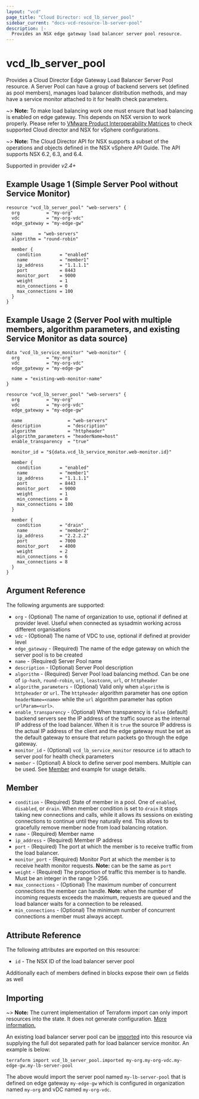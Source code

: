 ```yaml
---
layout: "vcd"
page_title: "Cloud Director: vcd_lb_server_pool"
sidebar_current: "docs-vcd-resource-lb-server-pool"
description: |-
  Provides an NSX edge gateway load balancer server pool resource.
---
```


# vcd\_lb\_server\_pool

Provides a Cloud Director Edge Gateway Load Balancer Server Pool resource. A Server Pool can have a group of backend
servers set (defined as pool members), manages load balancer distribution methods, and may have a service monitor
attached to it for health check parameters.

~> **Note:** To make load balancing work one must ensure that load balancing is enabled on edge gateway. This depends 
on NSX version to work properly. Please refer to [VMware Product Interoperability Matrices](https://www.vmware.com/resources/compatibility/sim/interop_matrix.php#interop&29=&93=) 
to check supported Cloud director and NSX for vSphere configurations.

~> **Note:** The Cloud Director API for NSX supports a subset of the operations and objects defined in the NSX vSphere 
API Guide. The API supports NSX 6.2, 6.3, and 6.4.

Supported in provider *v2.4+*

## Example Usage 1 (Simple Server Pool without Service Monitor)

```hcl
resource "vcd_lb_server_pool" "web-servers" {
  org          = "my-org"
  vdc          = "my-org-vdc"
  edge_gateway = "my-edge-gw"

  name      = "web-servers"
  algorithm = "round-robin"

  member {
    condition       = "enabled"
    name            = "member1"
    ip_address      = "1.1.1.1"
    port            = 8443
    monitor_port    = 9000
    weight          = 1
    min_connections = 0
    max_connections = 100
  }
}
```

## Example Usage 2 (Server Pool with multiple members, algorithm parameters, and existing Service Monitor as data source)

```hcl
data "vcd_lb_service_monitor" "web-monitor" {
  org          = "my-org"
  vdc          = "my-org-vdc"
  edge_gateway = "my-edge-gw"

  name = "existing-web-monitor-name"
}

resource "vcd_lb_server_pool" "web-servers" {
  org          = "my-org"
  vdc          = "my-org-vdc"
  edge_gateway = "my-edge-gw"

  name                 = "web-servers"
  description          = "description"
  algorithm            = "httpheader"
  algorithm_parameters = "headerName=host"
  enable_transparency  = "true"

  monitor_id = "${data.vcd_lb_service_monitor.web-monitor.id}"

  member {
    condition       = "enabled"
    name            = "member1"
    ip_address      = "1.1.1.1"
    port            = 8443
    monitor_port    = 9000
    weight          = 1
    min_connections = 0
    max_connections = 100
  }

  member {
    condition       = "drain"
    name            = "member2"
    ip_address      = "2.2.2.2"
    port            = 7000
    monitor_port    = 4000
    weight          = 2
    min_connections = 6
    max_connections = 8
  }
}
```

## Argument Reference

The following arguments are supported:

* `org` - (Optional) The name of organization to use, optional if defined at provider level. Useful when connected as sysadmin working across different organisations
* `vdc` - (Optional) The name of VDC to use, optional if defined at provider level
* `edge_gateway` - (Required) The name of the edge gateway on which the server pool is to be created
* `name` - (Required) Server Pool name
* `description` - (Optional) Server Pool description
* `algorithm` - (Required) Server Pool load balancing method. Can be one of `ip-hash`, `round-robin`, `uri`, `leastconn`, `url`, or `httpheader`
* `algorithm_parameters` - (Optional) Valid only when `algorithm` is `httpheader` or `url`. The `httpheader` algorithm
parameter has one option `headerName=<name>` while the `url` algorithm parameter has option `urlParam=<url>`. 
* `enable_transparency` - (Optional) When transparency is `false` (default) backend servers see the IP address of the
traffic source as the internal IP address of the load balancer. When it is `true` the source IP address is the actual IP
address of the client and the edge gateway must be set as the default gateway to ensure that return packets go through
the edge gateway. 
* `monitor_id` - (Optional) `vcd_lb_service_monitor` resource `id` to attach to server pool for health check parameters
* `member` - (Optional) A block to define server pool members. Multiple can be used. See [Member](#member) and 
example for usage details.


<a id="member"></a>
## Member

* `condition` - (Required) State of member in a pool. One of `enabled`, `disabled`, or `drain`. When member condition 
is set to `drain` it stops taking new connections and calls, while it allows its sessions on existing connections to
continue until they naturally end. This allows to gracefully remove member node from load balancing rotation.
* `name` - (Required) Member name
* `ip_address` - (Required) Member IP address
* `port` - (Required) The port at which the member is to receive traffic from the load balancer.
* `monitor_port` - (Required) Monitor Port at which the member is to receive health monitor requests. **Note:** can
be the same as `port`
* `weight` - (Required) The proportion of traffic this member is to handle. Must be an integer in the range 1-256.
* `max_connections` - (Optional) The maximum number of concurrent connections the member can handle. **Note:** when the
number of incoming requests exceeds the maximum, requests are queued and the load balancer waits for a connection to be
released. 
* `min_connections` - (Optional) The minimum number of concurrent connections a member must always accept.

## Attribute Reference

The following attributes are exported on this resource:

* `id` - The NSX ID of the load balancer server pool

Additionally each of members defined in blocks expose their own `id` fields as well

## Importing

~> **Note:** The current implementation of Terraform import can only import resources into the state. It does not generate
configuration. [More information.](https://www.terraform.io/docs/import/)

An existing load balancer server pool can be [imported][docs-import] into this resource
via supplying the full dot separated path for load balancer service monitor. An example is below:

[docs-import]: https://www.terraform.io/docs/import/

```
terraform import vcd_lb_server_pool.imported my-org.my-org-vdc.my-edge-gw.my-lb-server-pool
```

The above would import the server pool named `my-lb-server-pool` that is defined on edge gateway
`my-edge-gw` which is configured in organization named `my-org` and vDC named `my-org-vdc`.
